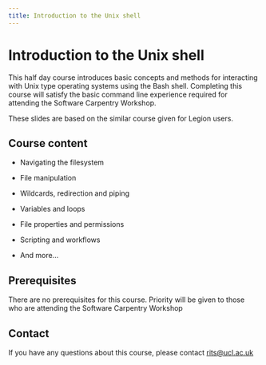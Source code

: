 ```yaml
---
title: Introduction to the Unix shell
---
```


Introduction to the Unix shell
==============================

This half day course introduces basic concepts and methods for interacting with Unix type operating systems using the Bash shell.
Completing this course will satisfy the basic command line experience required for attending the Software Carpentry Workshop.

These slides are based on the similar course given for Legion users.

Course content
--------------

* Navigating the filesystem

* File manipulation

* Wildcards, redirection and piping

* Variables and loops

* File properties and permissions

* Scripting and workflows

* And more...

Prerequisites
-------------

There are no prerequisites for this course. Priority will be given to those who are attending the Software Carpentry Workshop

Contact
-------

If you have any questions about this course, please contact rits@ucl.ac.uk

